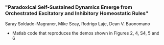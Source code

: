 ### "Paradoxical Self-Sustained Dynamics Emerge from Orchestrated Excitatory and Inhibitory Homeostatic Rules"
Saray Soldado-Magraner, Mike Seay, Rodrigo Laje, Dean V. Buonomano

- Matlab code that reproduces the demos shown in Figures 2, 4, S4, 5 and 6
